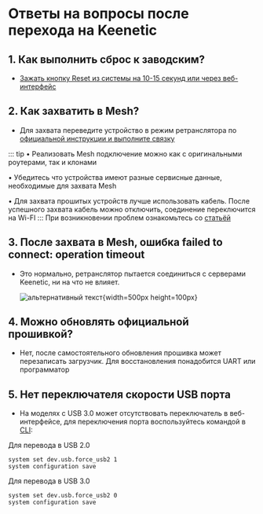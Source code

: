 # Ответы на вопросы после перехода на Keenetic

## 1. Как выполнить сброс к заводским?

- [Зажать кнопку Reset из системы на 10-15 секунд или через веб-интерфейс](https://help.keenetic.com/hc/ru/articles/360000501620-%D0%A1%D0%B1%D1%80%D0%BE%D1%81-%D0%BD%D0%B0%D1%81%D1%82%D1%80%D0%BE%D0%B5%D0%BA-%D0%B8%D0%BD%D1%82%D0%B5%D1%80%D0%BD%D0%B5%D1%82-%D1%86%D0%B5%D0%BD%D1%82%D1%80%D0%B0-%D0%B8-%D0%BF%D0%B0%D1%80%D0%BE%D0%BB%D1%8F-%D0%B0%D0%B4%D0%BC%D0%B8%D0%BD%D0%B8%D1%81%D1%82%D1%80%D0%B0%D1%82%D0%BE%D1%80%D0%B0)

## 2. Как захватить в Mesh?

- Для захвата переведите устройство в режим ретранслятора
  по [официальной инструкции и выполните связку](https://help.keenetic.com/hc/ru/articles/360016059839-%D0%9F%D1%80%D0%B8%D0%BC%D0%B5%D1%80-%D1%81%D0%BE%D0%B7%D0%B4%D0%B0%D0%BD%D0%B8%D1%8F-Wi-Fi-%D1%81%D0%B8%D1%81%D1%82%D0%B5%D0%BC%D1%8B-%D0%BD%D0%B0-%D0%B1%D0%B0%D0%B7%D0%B5-%D0%B4%D0%B2%D1%83%D1%85-%D0%B8%D0%BD%D1%82%D0%B5%D1%80%D0%BD%D0%B5%D1%82-%D1%86%D0%B5%D0%BD%D1%82%D1%80%D0%BE%D0%B2-Keenetic)

::: tip • Реализовать Mesh подключение можно как с оригинальными роутерами, так и клонами

• Убедитесь что устройства имеют разные сервисные данные, необходимые для захвата Mesh

• Для захвата прошитых устройств лучше использовать кабель. После успешного захвата кабель можно отключить, соединение переключится на Wi-FI
:::
При возникновении проблем ознакомьтесь со [статьёй](/wiki/helpful/mesh#решение-проблем)

## 3. После захвата в Mesh, ошибка failed to connect: operation timeout

- Это нормально, ретранслятор пытается соединиться с серверами Keenetic, ни на что не влияет.

  ![альтернативный текст](/assets/images/wiki/helpful/faq/mesh.png){width=500px height=100px}

## 4. Можно обновлять официальной прошивкой?

- Нет, после самостоятельного обновления прошивка может перезаписать загрузчик. Для восстановления понадобится UART или программатор

## 5. Нет переключателя скорости USB порта

- На моделях с USB 3.0 может отсутствовать переключатель в веб-интерфейсе, для переключения порта воспользуйтесь командой в [CLI](http://192.168.1.1/a):

Для перевода в USB 2.0
```shell 
system set dev.usb.force_usb2 1
system configuration save
````
Для перевода в USB 3.0
```shell 
system set dev.usb.force_usb2 0
system configuration save
````
